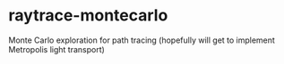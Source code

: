# raytrace-montecarlo
Monte Carlo exploration for path tracing (hopefully will get to implement Metropolis light transport)

